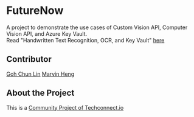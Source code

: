# FutureNow
A project to demonstrate the use cases of Custom Vision API, Computer Vision API, and Azure Key Vault. <br/>
Read "Handwritten Text Recognition, OCR, and Key Vault" [here](https://cuteprogramming.wordpress.com/2019/01/24/handwritten-text-recognition-ocr-and-key-vault/)

## Contributor
[Goh Chun Lin](http://www.techconnect.io)
[Marvin Heng](http://www.techconnect.io)

## About the Project
This is a [Community Project of Techconnect.io](http://www.techconnect.io/) <br/>
